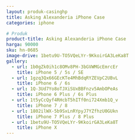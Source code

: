 ```yaml
---
layout: produk-casinghp
title: Asking Alexanderia iPhone Case
categories: iphone

# Produk
product-title: Asking Alexanderia iPhone Case
harga: 90000
sku: hn-0685
image-drive: 1betu9U-TO5VQeLYr-9KkoirGA3LeKa8T
gallery:
  - url: 1b0gZk0ih1c8OMv8PH-3bGVWMGcEmrcEr
    title: iPhone 5 / 5s / SE
  - url: 1gzq3Qx66GEcKTe4MhBdqRYZEVpC2UBvL
    title: iPhone 6 / 6s
  - url: 1Q-3Ud7Yo8oTJXiSUxBBFnzv5AmbOPeAs
    title: iPhone 6 Plus / 6s Plus
  - url: 1t5yCcQyf4RHcbT5hITf0ni724Xmb1Q_v
    title: iPhone 7 / 8
  - url: 1802ilWX-5b9SxLnRYpyJ7YZfhzU0GUkn
    title: iPhone 7 Plus / 8 Plus
  - url: 1betu9U-TO5VQeLYr-9KkoirGA3LeKa8T
    title: iPhone X
---
```

